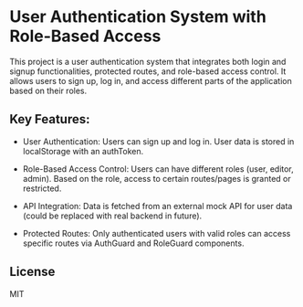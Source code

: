 # User Authentication System with Role-Based Access

This project is a user authentication system that integrates both login and signup functionalities, protected routes, and role-based access control. It allows users to sign up, log in, and access different parts of the application based on their roles.

## Key Features:
- User Authentication: Users can sign up and log in. User data is stored in localStorage with an authToken.

- Role-Based Access Control: Users can have different roles (user, editor, admin). Based on the role, access to certain routes/pages is granted or restricted.

- API Integration: Data is fetched from an external mock API for user data (could be replaced with real backend in future).

- Protected Routes: Only authenticated users with valid roles can access specific routes via AuthGuard and RoleGuard components.

## License

MIT